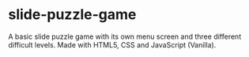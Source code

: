 # slide-puzzle-game
A basic slide puzzle game with its own menu screen and three different difficult levels. Made with HTML5, CSS and JavaScript (Vanilla).
